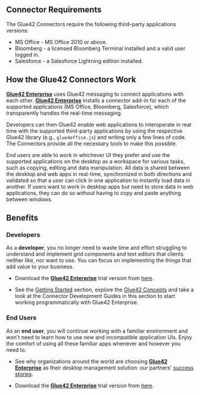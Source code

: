 ## Connector Requirements

The Glue42 Connectors require the following third-party applications versions:

- MS Office - MS Office 2010 or above.
- Bloomberg - a licensed Bloomberg Terminal installed and a valid user logged in.
- Salesforce - a Salesforce Lightning edition installed.

## How the Glue42 Connectors Work

[**Glue42 Enterprise**](https://glue42.com/enterprise/) uses Glue42 messaging to connect applications with each other. [**Glue42 Enterprise**](https://glue42.com/enterprise/) installs a connector add-in for each of the supported applications (MS Office, Bloomberg, Salesforce), which transparently handles the real-time messaging. 

Developers can then Glue42 enable web applications to interoperate in real time with the supported third-party applications by using the respective Glue42 library (e.g., `glue4office.js`) and writing only a few lines of code. The Connectors provide all the necessary tools to make this possible.

End users are able to work in whichever UI they prefer and use the supported applications on the desktop as a workspace for various tasks, such as copying, editing and data manipulation. All data is shared between the desktop and web apps in real-time, synchronized in both directions and validated so that a user can click in one application to instantly load data in another. If users want to work in desktop apps but need to store data in web applications, they can do so without having to copy and paste anything between windows.

## Benefits

### Developers

As a **developer**, you no longer need to waste time and effort struggling to understand and implement grid components and text editors that clients neither like, nor want to use. You can focus on implementing the things that add value to your business.

- Download the [**Glue42 Enterprise**](https://glue42.com/enterprise/) trial version from [here](https://glue42.com/free-trial/).

- See the [Getting Started](../../getting-started/what-is-glue42/general-overview/index.html) section, explore the [Glue42 Concepts](../../glue42-concepts/glue42-toolbar/index.html) and take a look at the Connector Development Guides in this section to start working programmatically with Glue42 Enterprise.

### End Users

As an **end user**, you will continue working with a familiar environment and won't need to learn how to use new and incompatible application UIs. Enjoy the comfort of using all these familiar apps whenever and however you need to.

- See why organizations around the world are choosing [**Glue42 Enterprise**](https://glue42.com/enterprise/) as their desktop management solution: our partners' [success stories](https://glue42.com/success-stories/).

- Download the [**Glue42 Enterprise**](https://glue42.com/enterprise/) trial version from [here](https://glue42.com/free-trial/). 